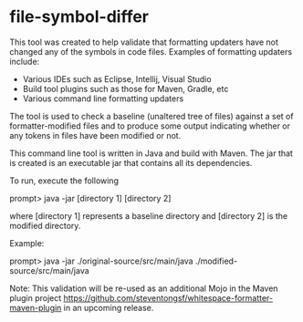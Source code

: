 # file-symbol-differ
This tool was created to help validate that formatting updaters have not changed any of the symbols in code files. Examples of formatting updaters include:
* Various IDEs such as Eclipse, Intellij, Visual Studio
* Build tool plugins such as those for Maven, Gradle, etc
* Various command line formatting updaters

The tool is used to check a baseline (unaltered tree of files) against a set of formatter-modified files and to produce some output indicating whether or any tokens in files have been modified or not.

This command line tool is written in Java and build with Maven.  The jar that is created is an executable jar that contains all its dependencies.  


To run, execute the following

prompt> java -jar <jar name> [directory 1] [directory 2]
  
where [directory 1] represents a baseline directory and [directory 2] is the modified directory.

Example:

prompt> java -jar ./original-source/src/main/java ./modified-source/src/main/java

Note: This validation will be re-used as an additional Mojo in the Maven plugin project https://github.com/steventongsf/whitespace-formatter-maven-plugin in an upcoming release.
